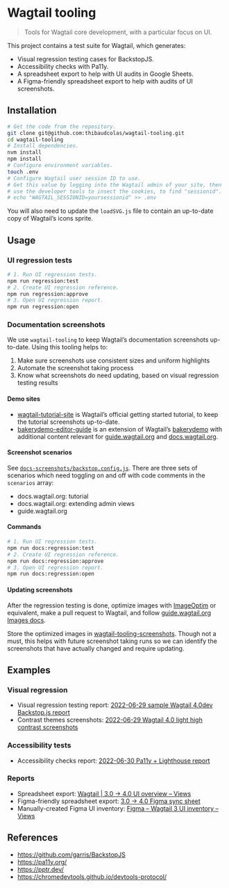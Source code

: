 # Wagtail tooling

> Tools for Wagtail core development, with a particular focus on UI.

This project contains a test suite for Wagtail, which generates:

- Visual regression testing cases for BackstopJS.
- Accessibility checks with Pa11y.
- A spreadsheet export to help with UI audits in Google Sheets.
- A Figma-friendly spreadsheet export to help with audits of UI screenshots.

## Installation

```sh
# Get the code from the repository.
git clone git@github.com:thibaudcolas/wagtail-tooling.git
cd wagtail-tooling
# Install dependencies.
nvm install
npm install
# Configure environment variables.
touch .env
# Configure Wagtail user session ID to use.
# Get this value by logging into the Wagtail admin of your site, then
# use the developer tools to insect the cookies, to find "sessionid".
# echo "WAGTAIL_SESSIONID=yoursessionid" >> .env
```

You will also need to update the `loadSVG.js` file to contain an up-to-date copy of Wagtail’s icons sprite.

## Usage

### UI regression tests

```sh
# 1. Run UI regression tests.
npm run regression:test
# 2. Create UI regression reference.
npm run regression:approve
# 3. Open UI regression report.
npm run regression:open
```

### Documentation screenshots

We use `wagtail-tooling` to keep Wagtail’s documentation screenshots up-to-date. Using this tooling helps to:

1. Make sure screenshots use consistent sizes and uniform highlights
2. Automate the screenshot taking process
3. Know what screenshots do need updating, based on visual regression testing results

#### Demo sites

- [wagtail-tutorial-site](https://github.com/thibaudcolas/wagtail-tutorial-site) is Wagtail’s official getting started tutorial, to keep the tutorial screenshots up-to-date.
- [bakerydemo-editor-guide](https://github.com/thibaudcolas/bakerydemo-editor-guide) is an extension of Wagtail’s [bakerydemo](https://github.com/wagtail/bakerydemo) with additional content relevant for [guide.wagtail.org](https://guide.wagtail.org/en-latest/) and [docs.wagtail.org](https://docs.wagtail.org/).

#### Screenshot scenarios

See [`docs-screenshots/backstop.config.js`](docs-screenshots/backstop.config.js). There are three sets of scenarios which need toggling on and off with code comments in the `scenarios` array:

- docs.wagtail.org: tutorial
- docs.wagtail.org: extending admin views
- guide.wagtail.org

#### Commands

```sh
# 1. Run UI regression tests.
npm run docs:regression:test
# 2. Create UI regression reference.
npm run docs:regression:approve
# 3. Open UI regression report.
npm run docs:regression:open
```

#### Updating screenshots

After the regression testing is done, optimize images with [ImageOptim](https://imageoptim.com/mac) or equivalent, make a pull request to Wagtail, and follow [guide.wagtail.org Images docs](https://guide.wagtail.org/en-latest/contributing/#images).

Store the optimized images in [wagtail-tooling-screenshots](https://github.com/thibaudcolas/wagtail-tooling-screenshots). Though not a must, this helps with future screenshot taking runs so we can identify the screenshots that have actually changed and require updating.

## Examples

### Visual regression

- Visual regression testing report: [2022-06-29 sample Wagtail 4.0dev Backstop.js report](https://wagtail-tooling-sample-reports.netlify.app/20220629-backstop_sample_report/html_report/index.html)
- Contrast themes screenshots: [2022-06-29 Wagtail 4.0 light high contrast screenshots](https://wagtail-tooling-sample-reports.netlify.app/20220629-contrast-sample/html_report/index.html)

### Accessibility tests

- Accessibility checks report: [2022-06-30 Pa11y + Lighthouse report](https://wagtail-tooling-sample-reports.netlify.app/20220630-pa11y/index.html)

### Reports

- Spreadsheet export: [Wagtail | 3.0 → 4.0 UI overview – Views](https://docs.google.com/spreadsheets/d/1WaqARpHf99U0O94hypwHNjHA9yNpn4AnXnIT5AdJsm8/edit#gid=1962441802)
- Figma-friendly spreadsheet export: [3.0 → 4.0 Figma sync sheet](https://docs.google.com/spreadsheets/d/1WaqARpHf99U0O94hypwHNjHA9yNpn4AnXnIT5AdJsm8/edit#gid=414045255)
- Manually-created Figma UI inventory: [Figma – Wagtail 3 UI inventory – Views](https://www.figma.com/file/3SZAkXYKTo52047weXDvb9/Wagtail-3-UI-Inventory?node-id=6609%3A37945)

## References

- <https://github.com/garris/BackstopJS>
- <https://pa11y.org/>
- <https://pptr.dev/>
- <https://chromedevtools.github.io/devtools-protocol/>
